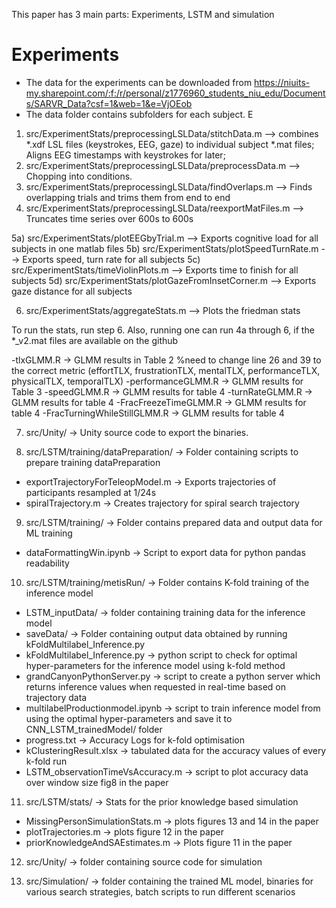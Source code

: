 This paper has 3 main parts: Experiments, LSTM and simulation

# Experiments
- The data for the experiments can be downloaded from https://niuits-my.sharepoint.com/:f:/r/personal/z1776960_students_niu_edu/Documents/SARVR_Data?csf=1&web=1&e=VjOEob
- The data folder contains subfolders for each subject. E



1) src/ExperimentStats/preprocessingLSLData/stitchData.m --> combines *.xdf LSL files (keystrokes, EEG, gaze) to individual subject *.mat files; Aligns EEG timestamps with keystrokes for later; 
2) src/ExperimentStats/preprocessingLSLData/preprocessData.m --> Chopping into conditions.
3) src/ExperimentStats/preprocessingLSLData/findOverlaps.m --> Finds overlapping trials and trims them from end to end
4) src/ExperimentStats/preprocessingLSLData/reexportMatFiles.m --> Truncates time series over 600s to 600s


5a) src/ExperimentStats/plotEEGbyTrial.m --> Exports cognitive load for all subjects in one matlab files
5b) src/ExperimentStats/plotSpeedTurnRate.m --> Exports speed, turn rate for all subjects
5c) src/ExperimentStats/timeViolinPlots.m --> Exports time to finish for all subjects
5d) src/ExperimentStats/plotGazeFromInsetCorner.m --> Exports gaze distance for all subjects

6) src/ExperimentStats/aggregateStats.m --> Plots the friedman stats

To run the stats, run step 6.
Also, running one can run 4a through 6, if the *_v2.mat files are available on the github


-tlxGLMM.R -> GLMM results in Table 2  %need to change line 26 and 39 to the correct metric (effortTLX, frustrationTLX, mentalTLX, performanceTLX, physicalTLX, temporalTLX)
-performanceGLMM.R -> GLMM results for Table 3
-speedGLMM.R -> GLMM results for table 4
-turnRateGLMM.R -> GLMM results for table 4
-FracFreezeTimeGLMM.R -> GLMM results for table 4
-FracTurningWhileStillGLMM.R -> GLMM results for table 4

7) src/Unity/ -> Unity source code to export the binaries.

8) src/LSTM/training/dataPreparation/ -> Folder containing scripts to prepare training dataPreparation
- exportTrajectoryForTeleopModel.m -> Exports trajectories of participants resampled at 1/24s
- spiralTrajectory.m -> Creates trajectory for spiral search trajectory

9) src/LSTM/training/ -> Folder contains prepared data and output data for ML training
- dataFormattingWin.ipynb -> Script to export data for python pandas readability

10) src/LSTM/training/metisRun/ -> Folder contains K-fold training of the inference model
- LSTM_inputData/ -> folder containing training data for the inference model
- saveData/ -> Folder containing output data obtained by running kFoldMultilabel_Inference.py
- kFoldMultilabel_Inference.py -> python script to check for optimal hyper-parameters for the inference model using k-fold method
- grandCanyonPythonServer.py -> script to create a python server which returns inference values when requested in real-time based on trajectory data
- multilabelProductionmodel.ipynb -> script to train inference model from using the optimal hyper-parameters and save it to CNN_LSTM_trainedModel/ folder
- progress.txt -> Accuracy Logs for k-fold optimisation
- kClusteringResult.xlsx -> tabulated data for the accuracy values of every k-fold run
- LSTM_observationTimeVsAccuracy.m -> script to plot accuracy data over window size fig8 in the paper

11) src/LSTM/stats/ -> Stats for the prior knowledge based simulation
- MissingPersonSimulationStats.m -> plots figures 13 and 14 in the paper
- plotTrajectories.m -> plots figure 12 in the paper
- priorKnowledgeAndSAEstimates.m -> Plots figure 11 in the paper

12) src/Unity/ -> folder containing source code for simulation

13) src/Simulation/ -> folder containing the trained ML model, binaries for various search strategies, batch scripts to run different scenarios
